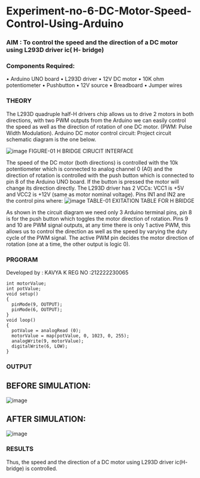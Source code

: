 # Experiment-no-6-DC-Motor-Speed-Control-Using-Arduino
### AIM : To control the speed and the direction of a DC motor using L293D driver ic( H- bridge)

### Components Required:
•	Arduino UNO board
•	L293D driver
•	12V DC motor
•	10K ohm potentiometer
•	Pushbutton
•	12V source
•	Breadboard
•	Jumper wires
### THEORY 
The L293D quadruple half-H drivers chip allows us to drive 2 motors in both directions, with two PWM outputs from the Arduino we can easily control the speed as well as the direction of rotation of one DC motor. (PWM: Pulse Width Modulation).
Arduino DC motor control circuit:
Project circuit schematic diagram is the one below.

![image](https://user-images.githubusercontent.com/36288975/167763051-b230c183-afc5-46f2-ba95-0f95e10dd6c9.png)
FIGURE-01 H BRIDGE CIRUCIT INTERFACE 
 
The speed of the DC motor (both directions) is controlled with the 10k potentiometer which is connected to analog channel 0 (A0) and the direction of rotation is controlled with the push button which is connected to pin 8 of the Arduino UNO board. If the button is pressed the motor will change its direction directly.
The L293D driver has 2 VCCs: VCC1 is +5V and VCC2 is +12V (same as motor nominal voltage). Pins IN1 and IN2 are the control pins where:
![image](https://user-images.githubusercontent.com/36288975/167763120-1421c2c5-8381-49eb-b376-03f6e1113b7a.png)
TABLE-01 EXITATION TABLE FOR H BRIDGE 

As shown in the circuit diagram we need only 3 Arduino terminal pins, pin 8 is for the push button which toggles the motor direction of rotation. Pins 9 and 10 are PWM signal outputs, at any time there is only 1 active PWM, this allows us to control the direction as well as the speed by varying the duty cycle of the PWM signal. The active PWM pin decides the motor direction of rotation (one at a time, the other output is logic 0).

### PRGORAM 
Developed by : KAVYA K
REG NO :212222230065
```
int motorValue;
int potValue;
void setup()
{
  pinMode(9, OUTPUT);
  pinMode(6, OUTPUT);
}
void loop()
{
  potValue = analogRead (0);
  motorValue = map(potValue, 0, 1023, 0, 255);
  analogWrite(9, motorValue);
  digitalWrite(6, LOW);
}

```
### OUTPUT
## BEFORE SIMULATION:
![image](https://github.com/kavyasenthamarai/Experiment-no-7-DC-Motor-Speed-Control-Using-Arduino/assets/118668727/52781559-0df2-4367-b256-443ad2d50a4b)


## AFTER SIMULATION:
![image](https://github.com/kavyasenthamarai/Experiment-no-7-DC-Motor-Speed-Control-Using-Arduino/assets/118668727/25df0f7f-761d-4857-9401-df494f5237b1)

### RESULTS 

Thus, the speed and the direction of a DC motor using L293D driver ic(H- bridge) is controlled.
